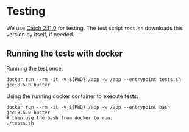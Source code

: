 # Testing

We use [Catch 2.11.0](https://github.com/catchorg/Catch2) for testing. The test script `test.sh` downloads this version by itself, if needed.

## Running the tests with docker

Running the test once:
```
docker run --rm -it -v ${PWD}:/app -w /app --entrypoint tests.sh gcc:8.5.0-buster
```

Using the running docker container to execute tests:
```
docker run --rm -it -v ${PWD}:/app -w /app --entrypoint bash gcc:8.5.0-buster
# then use the bash from docker to run:
./tests.sh
```
